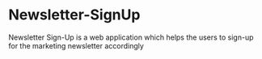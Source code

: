 # Newsletter-SignUp
Newsletter Sign-Up is a web application which helps the users to sign-up for the marketing newsletter accordingly
